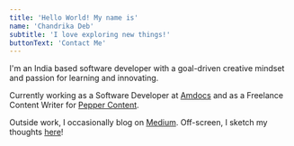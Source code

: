```yaml
---
title: 'Hello World! My name is'
name: 'Chandrika Deb'
subtitle: 'I love exploring new things!'
buttonText: 'Contact Me'
---
```


I'm an India based software developer with a goal-driven creative mindset and passion for learning and innovating.

Currently working as a Software Developer at [Amdocs](https://www.amdocs.com/) and as a Freelance Content Writer for [Pepper Content](https://www.peppercontent.io).

Outside work, I occasionally blog on [Medium](https://zuozuo12345.medium.com/). Off-screen, I sketch my thoughts [here](https://pin.it/4W1Rxtj)!
